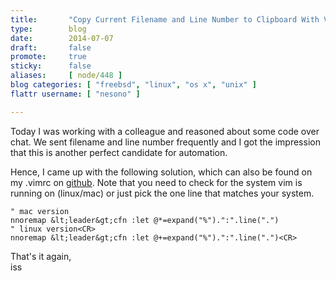 ```yaml
---
title:       "Copy Current Filename and Line Number to Clipboard With Vim"
type:        blog
date:        2014-07-07
draft:       false
promote:     true
sticky:      false
aliases:     [ node/448 ]
blog categories: [ "freebsd", "linux", "os x", "unix" ]
flattr username: [ "nesono" ]

---
```


Today I was working with a colleague and reasoned about some code over chat.
We sent filename and line number frequently and I got the impression that this is another perfect candidate for automation.

Hence, I came up with the following solution, which can also be found on my .vimrc on [github][1].
Note that you need to check for the system vim is running on (linux/mac) or just pick the one line that matches your system.

```vim script
" mac version
nnoremap &lt;leader&gt;cfn :let @*=expand("%").":".line(".")
" linux version<CR>
nnoremap &lt;leader&gt;cfn :let @+=expand("%").":".line(".")<CR>
```

That's it again,  
iss

[1]: https://github.com/nesono/nesono-bin/blob/master/vimrc
